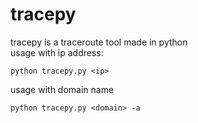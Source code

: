 # tracepy
tracepy is a traceroute tool made in python <br/> 
usage with ip address: 
	
	python tracepy.py <ip>
	 

usage with domain name 
	
	python tracepy.py <domain> -a
	

